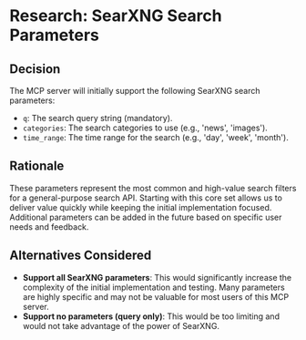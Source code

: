 # Research: SearXNG Search Parameters

## Decision
The MCP server will initially support the following SearXNG search parameters:
- `q`: The search query string (mandatory).
- `categories`: The search categories to use (e.g., 'news', 'images').
- `time_range`: The time range for the search (e.g., 'day', 'week', 'month').

## Rationale
These parameters represent the most common and high-value search filters for a general-purpose search API. Starting with this core set allows us to deliver value quickly while keeping the initial implementation focused. Additional parameters can be added in the future based on specific user needs and feedback.

## Alternatives Considered
- **Support all SearXNG parameters**: This would significantly increase the complexity of the initial implementation and testing. Many parameters are highly specific and may not be valuable for most users of this MCP server.
- **Support no parameters (query only)**: This would be too limiting and would not take advantage of the power of SearXNG.
